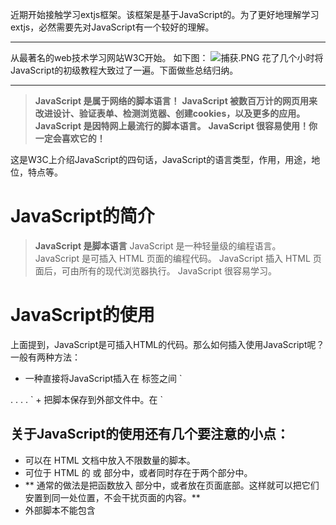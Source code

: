 近期开始接触学习extjs框架。该框架是基于JavaScript的。为了更好地理解学习extjs，必然需要先对JavaScript有一个较好的理解。
***
从最著名的web技术学习网站W3C开始。
如下图：
![捕获.PNG](http://upload-images.jianshu.io/upload_images/1234352-7b95796d4c53c727.PNG?imageMogr2/auto-orient/strip%7CimageView2/2/w/1240)
花了几个小时将JavaScript的初级教程大致过了一遍。下面做些总结归纳。
***

>**JavaScript 是属于网络的脚本语言！**
**JavaScript 被数百万计的网页用来改进设计、验证表单、检测浏览器、创建cookies，以及更多的应用。**
**JavaScript 是因特网上最流行的脚本语言。**
**JavaScript 很容易使用！你一定会喜欢它的！**

这是W3C上介绍JavaScript的四句话，JavaScript的语言类型，作用，用途，地位，特点等。

# JavaScript的简介

>**JavaScript 是脚本语言**
JavaScript 是一种轻量级的编程语言。
JavaScript 是可插入 HTML 页面的编程代码。
JavaScript 插入 HTML 页面后，可由所有的现代浏览器执行。
JavaScript 很容易学习。

# JavaScript的使用
上面提到，JavaScript是可插入HTML的代码。那么如何插入使用JavaScript呢？
一般有两种方法：
+ 一种直接将JavaScript插入在<script> 与 </script> 标签之间
`<!DOCTYPE html>
<html>
<body>
.
.
<script>
document.write("<h1>This is a heading</h1>");
document.write("<p>This is a paragraph</p>");
</script>
.
.
</body>
</html>`
+ 把脚本保存到外部文件中。在 <script> 标签的 "src" 属性中设置该 .js 文件
`<!DOCTYPE html>
<html>
<body>
<script src="myScript.js"></script>
</body>
</html>`

## 关于JavaScript的使用还有几个要注意的小点：
* 可以在 HTML 文档中放入不限数量的脚本。
* 可位于 HTML 的 <body> 或 <head> 部分中，或者同时存在于两个部分中。
* ** 通常的做法是把函数放入 <head> 部分中，或者放在页面底部。这样就可以把它们安置到同一处位置，不会干扰页面的内容。**
* 外部脚本不能包含 <script> 标签。

# JavaScript输出
JavaScript操作输出主要有两种方式：
* 操作HTML元素
从 JavaScript 访问某个 HTML 元素，使用 document.getElementById(id) 方法
`<!DOCTYPE html><html><body><h1>My First Web Page</h1><p id="demo">My First Paragraph</p><script>document.getElementById("demo").innerHTML="My First JavaScript";
</script></body></html`

* 直接写到文档输出
使用 document.write() 仅仅向文档输出写内容。
如果在文档已完成加载后执行 document.write，整个 HTML 页面将被覆盖.

#javascript语句
与C，Java等语言类似。句尾分号，大小写敏感等。有其他语言基础的，此处可浏览一遍即可。
作为脚本语言，浏览器会在读取代码时，逐行地执行脚本代码。而对于传统编程来说，会在执行前对所有代码进行编译。

#JavaScript注释
JavaScript注释与Java语言相同。“//”用于单行注释；“/*”用于多行注释

#JavaScript变量
`var pi=3.14;
var name="Bill Gates";
var answer='Yes I am!';`
变量的声明简单，var关键字。变量是存储信息的容器。
在计算机程序中，经常会声明无值的变量。未使用值来声明的变量，其值实际上是 undefined。
变量可以使用短名称（比如 x 和 y），也可以使用描述性更好的名称（比如 age, sum, totalvolume）。
* 变量必须以字母开头
* 变量也能以 $ 和 _ 符号开头（不过我们不推荐这么做）
* 变量名称对大小写敏感（y 和 Y 是不同的变量）

#JavaScript数据类型
JavaScript拥有动态类型。这意味着相同的变量可用作不同的类型。
`var x                // x 为 undefined
var x = 6;           // x 为数字
var x = "Bill";      // x 为字符串`
* 字符串
* 数字
* 布尔
* 数组
数组的声明方式有三种：
`var cars=new Array();
cars[0]="Audi";
cars[1]="BMW";
cars[2]="Volvo";`

`var cars=new Array("Audi","BMW","Volvo");`

`var cars=["Audi","BMW","Volvo"];`
* 对象
对象由花括号分隔。在括号内部，对象的属性以名值对的形式 (name : value) 来定义。属性由逗号分隔：
`var person={
firstname : "Bill",
lastname  : "Gates",
id        :  5566
};`
* Null
可以通过将变量的值设置为 null 来清空变量。
* Undefined
Undefined 这个值表示变量不含有值

第一部分的js基础就到基础。
总结一下，我们先简单学习了JavaScript的特点用途；然后学会两种将JavaScript嵌入HTML的方法；JavaScript输出一般有两种方式，分别是通过id操作HTML元素输出，以及直接写到文档输出；JavaScript的语句与注释与Java语言和c语言基本相同；JavaScript变量的声明使用；JavaScript的数据类型主要有7种，数字，字符串，数组，布尔，对象，null，undefined.
下一部分我们将继续介绍js基础内容，分别是：
* JS 对象
* JS 函数
* JS 运算符
* JS 选择语句
* JS 循环语句
* JS 错误异常处理
* JS 验证
